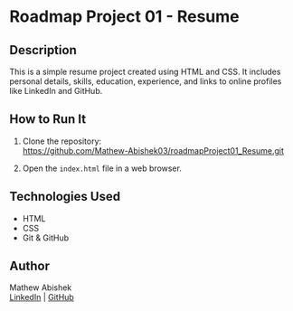# Roadmap Project 01 - Resume  

## Description  
This is a simple resume project created using HTML and CSS. It includes personal details, skills, education, experience, and links to online profiles like LinkedIn and GitHub.  

## How to Run It  
1. Clone the repository:  
https://github.com/Mathew-Abishek03/roadmapProject01_Resume.git

2. Open the `index.html` file in a web browser.  
## Technologies Used  
- HTML  
- CSS  
- Git & GitHub  

## Author  
Mathew Abishek  
[LinkedIn](https://www.linkedin.com/in/mathew-abishek/) | [GitHub](https://github.com/Mathew-Abishek03)  
